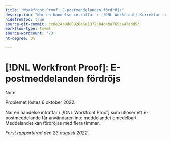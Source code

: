 ```yaml
---
title: "Workfront Proof: E-postmeddelanden fördröjs"
description: "När en händelse inträffar i [!DNL Workfront] Korrektur som utlöser ett e-postmeddelande, användaren får inte meddelandet direkt. Meddelandet kan fördröjas med flera timmar."
hidefromtoc: true
source-git-commit: cc0e24a8d60928a6a13725b4c4ba765aa47abd53
workflow-type: tm+mt
source-wordcount: '73'
ht-degree: 0%

---
```



# [!DNL Workfront Proof]: E-postmeddelanden fördröjs

>[!NOTE]
>
>Problemet löstes 6 oktober 2022.

När en händelse inträffar i [!DNL Workfront Proof] som utlöser ett e-postmeddelande får användaren inte meddelandet omedelbart. Meddelandet kan fördröjas med flera timmar.

_Först rapporterad den 23 augusti 2022._

